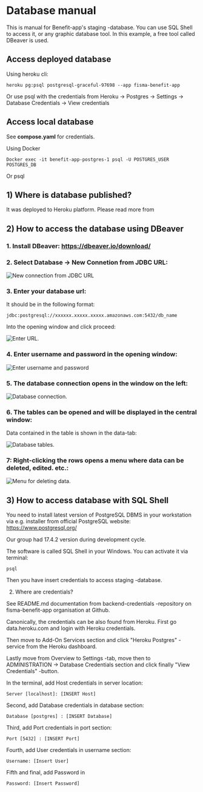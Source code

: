 # Database manual

This is manual for Benefit-app's staging -database. You can use SQL Shell to access it, or any graphic database tool. In this example, a free tool called DBeaver is used.

## Access deployed database

Using heroku cli:

`heroku pg:psql postgresql-graceful-97698 --app fisma-benefit-app`

Or use psql with the credentials from Heroku -> Postgres -> Settings -> Database Credentials -> View credentials

## Access local database

See **compose.yaml** for credentials.

Using Docker

`Docker exec -it benefit-app-postgres-1 psql -U POSTGRES_USER POSTGRES_DB`

Or psql

## 1) Where is database published?

It was deployed to Heroku platform.
Please read more from

## 2) How to access the database using DBeaver

### 1. Install DBeaver: https://dbeaver.io/download/

### 2. Select Database -> New Connetion from JDBC URL:

![New connection from JDBC URL](img/images_for_manuals/database_manual_new_connection_from_JDBC_URL.png)

### 3. Enter your database url:

It should be in the following format:

`jdbc:postgresql://xxxxxx.xxxxx.xxxxx.amazonaws.com:5432/db_name`

Into the opening window and click proceed:

![Enter URL.](img/images_for_manuals/database_manual_enter_url.png)

### 4. Enter username and password in the opening window:

![Enter username and password](img/images_for_manuals/database_manual_enter_username_and_password.png)

### 5. The database connection opens in the window on the left:

![Database connection.](img/images_for_manuals/database_manual_database_connection.png)

### 6. The tables can be opened and will be displayed in the central window:

Data contained in the table is shown in the data-tab:

![Database tables.](img/images_for_manuals/database_manual_tables.png)

### 7: Right-clicking the rows opens a menu where data can be deleted, edited. etc.:

![Menu for deleting data.](img/images_for_manuals/database_manual_menu_for_delete_data.png)

## 3) How to access database with SQL Shell

You need to install latest version of PostgreSQL DBMS in your workstation via e.g. installer from official PostgreSQL website:
https://www.postgresql.org/

Our group had 17.4.2 version during development cycle.

The software is called SQL Shell in your Windows. You can activate it
via terminal:

```
psql
```

Then you have insert credentials to access staging -database.

2. Where are credentials?

See README.md documentation from backend-credentials -repository on
fisma-benefit-app organisation at Github.

Canonically, the credentials can be also found from Heroku.
First go data.heroku.com and login with Heroku credentials.

Then move to Add-On Services section and click "Heroku Postgres" -service from the Heroku dashboard.

Lastly move from Overview to Settings -tab, move then to ADMINISTRATION -> Database Credentials section and click finally "View Credentials" -button.

In the terminal, add Host credentials in server location:

```
Server [localhost]: [INSERT Host]
```

Second, add Database credentials in database section:

```
Database [postgres] : [INSERT Database]
```

Third, add Port credentials in port section:

```
Port [5432] : [INSERT Port]
```

Fourth, add User credentials in username section:

```
Username: [Insert User]
```

Fifth and final, add Password in

```
Password: [Insert Password]
```
